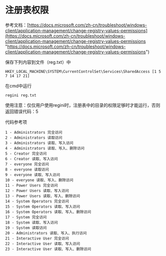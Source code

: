 # 注册表权限

参考文档：[https://docs.microsoft.com/zh-cn/troubleshoot/windows-client/application-management/change-registry-values-permissions](https://docs.microsoft.com/zh-cn/troubleshoot/windows-client/application-management/change-registry-values-permissions "https://docs.microsoft.com/zh-cn/troubleshoot/windows-client/application-management/change-registry-values-permissions")

保存下列内容到文件（reg.txt）中

``` 
HKEY_LOCAL_MACHINE\SYSTEM\CurrentControlSet\Services\SharedAccess [1 5 7 14 17 21]
```

在cmd中运行

```纯文本
regini reg.txt
```

使用注意：仅仅用户使用regini时，注册表中的目录的权限足够时才能运行，否则返回错误代码：5

代码参考项

```纯文本
1 - Administrators 完全访问 
2 - Administrators 读取访问 
3 - Administrators 读取、写入访问 
4 - Administrators 读取、写入、删除访问 
5 - Creator 完全访问 
6 - Creator 读取、写入访问 
7 - everyone 完全访问 
8 - everyone 读取访问 
9 - everyone 读取、写入访问 
10 - everyone 读取、写入、删除访问 
11 - Power Users 完全访问 
12 - Power Users 读取、写入访问 
13 - Power Users 读取、写入、删除访问 
14 - System Operators 完全访问 
15 - System Operators 读取、写入访问 
16 - System Operators 读取、写入、删除访问 
17 - System 完全访问 
18 - System 读取、写入访问 
19 - System 读取访问 
20 - Administrators 读取、写入、执行访问 
21 - Interactive User 完全访问 
22 - Interactive User 读取、写入访问 
23 - Interactive User 读取、写入、删除访问
```
